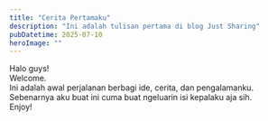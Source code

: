 ```yaml
---
title: "Cerita Pertamaku"
description: "Ini adalah tulisan pertama di blog Just Sharing"
pubDatetime: 2025-07-10
heroImage: ""
---
```


Halo guys!  
Welcome.  
Ini adalah awal perjalanan berbagi ide, cerita, dan pengalamanku.  
Sebenarnya aku buat ini cuma buat ngeluarin isi kepalaku aja sih.  
Enjoy!
